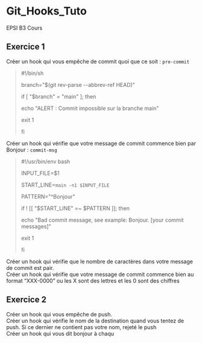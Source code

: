 # Git_Hooks_Tuto
EPSI B3 Cours

## Exercice 1
Créer un hook qui vous empêche de commit quoi que ce soit : `pre-commit`  <br>

> #!/bin/sh
>
> branch="$(git rev-parse --abbrev-ref HEAD)"
>
> if [ "$branch" = "main" ]; then
> 
>   echo "ALERT : Commit impossible sur la branche main"
>   
>   exit 1
>   
> fi


Créer un hook qui vérifie que votre message de commit commence bien par Bonjour : `commit-msg`  <br>

> #!/usr/bin/env bash
> 
> INPUT_FILE=$1
> 
> START_LINE=`main -n1 $INPUT_FILE`
> 
> PATTERN="^Bonjour"
> 
> if ! [[ "$START_LINE" =~ $PATTERN ]]; then
> 
>   echo "Bad commit message, see example: Bonjour. [your commit messages]"
>   
>   exit 1
>   
> fi

Créer un hook qui vérifie que le nombre de caractères dans votre message de commit est pair. <br>
Créer un hook qui vérifie que votre message de commit commence bien au format “XXX-0000” ou les X sont des lettres et les 0 sont des chiffres

## Exercice 2
Créer un hook qui vous empêche de push. <br>
Créer un hook qui vérifie le nom de la destination quand vous tentez de push. Si ce dernier ne contient pas votre nom, rejeté le push <br>
Créer un hook qui vous dit bonjour à chaqu

